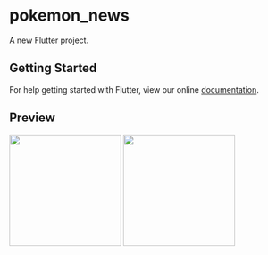 # pokemon_news

A new Flutter project.

## Getting Started

For help getting started with Flutter, view our online
[documentation](https://flutter.io/).

## Preview
<p>
<img src="https://github.com/flutter-camp-peru/flutter-pokemon-news/blob/master/assets/flutter_01.png" width="200">
<img src="https://github.com/flutter-camp-peru/flutter-pokemon-news/blob/master/assets/flutter_02.png" width="200">
</p>
